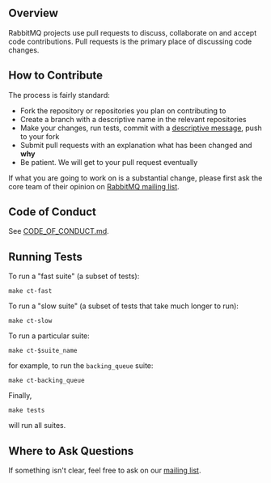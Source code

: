 ## Overview

RabbitMQ projects use pull requests to discuss, collaborate on and accept code contributions.
Pull requests is the primary place of discussing code changes.

## How to Contribute

The process is fairly standard:

 * Fork the repository or repositories you plan on contributing to
 * Create a branch with a descriptive name in the relevant repositories
 * Make your changes, run tests, commit with a [descriptive message](http://tbaggery.com/2008/04/19/a-note-about-git-commit-messages.html), push to your fork
 * Submit pull requests with an explanation what has been changed and **why**
 * Be patient. We will get to your pull request eventually

If what you are going to work on is a substantial change, please first ask the core team
of their opinion on [RabbitMQ mailing list](https://groups.google.com/forum/#!forum/rabbitmq-users).


## Code of Conduct

See [CODE_OF_CONDUCT.md](./CODE_OF_CONDUCT.md).


## Running Tests

To run a "fast suite" (a subset of tests):

    make ct-fast

To run a "slow suite" (a subset of tests that take much longer to run):

    make ct-slow

To run a particular suite:

    make ct-$suite_name

for example, to run the `backing_queue` suite:

    make ct-backing_queue

Finally,

    make tests

will run all suites.

## Where to Ask Questions

If something isn't clear, feel free to ask on our [mailing list](https://groups.google.com/forum/#!forum/rabbitmq-users).
